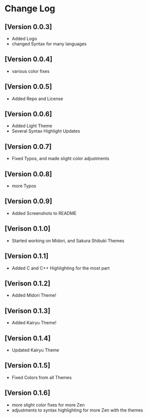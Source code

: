 # Change Log

## [Version 0.0.3]

- Added Logo
- changed Syntax for many languages

## [Version 0.0.4]

- various color fixes

## [Version 0.0.5]

- Added Repo and License

## [Version 0.0.6]

- Added Light Theme
- Several Syntax Highlight Updates

## [Version 0.0.7]

- Fixed Typos, and made slight color adjustments

## [Version 0.0.8]

- more Typos

## [Version 0.0.9]

- Added Screenshots to README

## [Verison 0.1.0]

- Started working on Midori, and Sakura Shibuki Themes

## [Version 0.1.1]

- Added C and C++ Highlighting for the most part

## [Verison 0.1.2]

- Added Midori Theme!

## [Verison 0.1.3]

- Added Kairyu Theme!

## [Version 0.1.4]

- Updated Kairyu Theme

## [Version 0.1.5]

- Fixed Colors from all Themes

## [Version 0.1.6]

- more slight color fixes for more Zen
- adjustments to syntax highlighting for more Zen with the themes